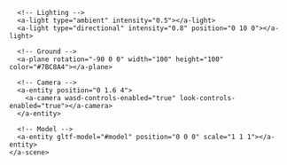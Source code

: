 <!DOCTYPE html>
<html>
  <head>
    <meta charset="utf-8">
    <title>Baseline1</title>
    <meta name="description" content="WebXR with A-Frame">
    <script src="https://aframe.io/releases/1.4.2/aframe.min.js"></script>
    <meta name="viewport" content="width=device-width, initial-scale=1.0">
  </head>
  <body>
    <a-scene
      vr-mode-ui="enabled: true"
      webxr="optionalFeatures: hit-test, local-floor; requiredFeatures: local-floor"
      background="color: #ECECEC"
    >
      <!-- Assets -->
      <a-assets>
        <a-asset-item id="model" src="[models/your-model.glb](https://github.com/Crescent-Dawn/test2.github.io/blob/main/Assets/gltf/basicfrontmk1.glb)"></a-asset-item>
      </a-assets>

      <!-- Lighting -->
      <a-light type="ambient" intensity="0.5"></a-light>
      <a-light type="directional" intensity="0.8" position="0 10 0"></a-light>

      <!-- Ground -->
      <a-plane rotation="-90 0 0" width="100" height="100" color="#7BC8A4"></a-plane>

      <!-- Camera -->
      <a-entity position="0 1.6 4">
        <a-camera wasd-controls-enabled="true" look-controls-enabled="true"></a-camera>
      </a-entity>

      <!-- Model -->
      <a-entity gltf-model="#model" position="0 0 0" scale="1 1 1"></a-entity>
    </a-scene>
  </body>
</html>
